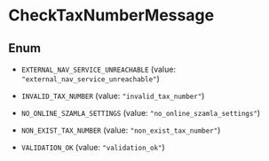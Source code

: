 

# CheckTaxNumberMessage

## Enum


* `EXTERNAL_NAV_SERVICE_UNREACHABLE` (value: `"external_nav_service_unreachable"`)

* `INVALID_TAX_NUMBER` (value: `"invalid_tax_number"`)

* `NO_ONLINE_SZAMLA_SETTINGS` (value: `"no_online_szamla_settings"`)

* `NON_EXIST_TAX_NUMBER` (value: `"non_exist_tax_number"`)

* `VALIDATION_OK` (value: `"validation_ok"`)



